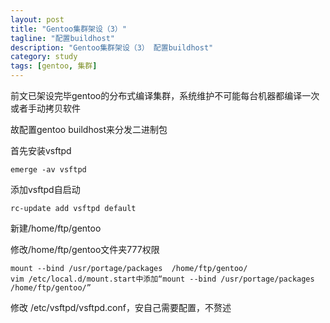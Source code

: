 ```yaml
---
layout: post
title: "Gentoo集群架设（3）"
tagline: "配置buildhost"
description: "Gentoo集群架设（3） 配置buildhost"
category: study
tags: [gentoo, 集群]
---
```



前文已架设完毕gentoo的分布式编译集群，系统维护不可能每台机器都编译一次或者手动拷贝软件

故配置gentoo buildhost来分发二进制包

首先安装vsftpd

	emerge -av vsftpd

添加vsftpd自启动

	rc-update add vsftpd default

新建/home/ftp/gentoo

修改/home/ftp/gentoo文件夹777权限

	mount --bind /usr/portage/packages  /home/ftp/gentoo/
	vim /etc/local.d/mount.start中添加“mount --bind /usr/portage/packages  /home/ftp/gentoo/”

修改 /etc/vsftpd/vsftpd.conf，安自己需要配置，不赘述